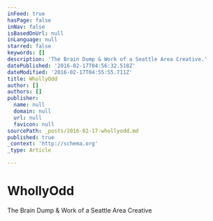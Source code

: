 ```yaml
---
inFeed: true
hasPage: false
inNav: false
isBasedOnUrl: null
inLanguage: null
starred: false
keywords: []
description: 'The Brain Dump & Work of a Seattle Area Creative.'
datePublished: '2016-02-17T04:56:32.518Z'
dateModified: '2016-02-17T04:55:55.711Z'
title: WhollyOdd
author: []
authors: []
publisher:
  name: null
  domain: null
  url: null
  favicon: null
sourcePath: _posts/2016-02-17-whollyodd.md
published: true
_context: 'http://schema.org'
_type: Article

---
```

# WhollyOdd

The Brain Dump & Work of a Seattle Area Creative